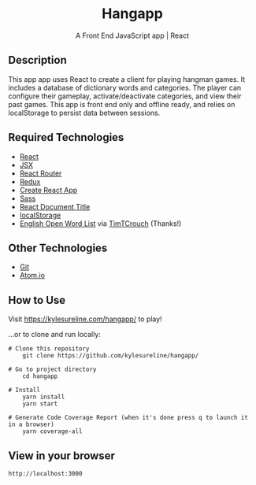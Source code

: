 <h1 align="center">Hangapp</h1>

<p align="center">A Front End JavaScript app | React</p>

## Description

This app app uses React to create a client for playing hangman games. It includes a database of dictionary words and categories. The player can configure their gameplay, activate/deactivate categories, and view their past games. This app is front end only and offline ready, and relies on localStorage to persist data between sessions.

## Required Technologies

- [React](https://reactjs.org)
- [JSX](https://reactjs.org/docs/introducing-jsx.html)
- [React Router](https://www.npmjs.com/package/react-router)
- [Redux](https://www.npmjs.com/package/react-redux)
- [Create React App](http://create-react-app.dev)
- [Sass](https://www.sass-lang.com)
- [React Document Title](https://www.npmjs.com/package/react-document-title)
- [localStorage](https://developer.mozilla.org/en-US/docs/Web/API/Window/localStorage)
- [English Open Word List](http://dreamsteep.com/projects/the-english-open-word-list.html) via [TimTCrouch](https://github.com/TimTCrouch/WordList-JS) (Thanks!)

## Other Technologies

- [Git](https://git-scm.com)
- [Atom.io](https://atom.io)

## How to Use

Visit https://kylesureline.com/hangapp/ to play!

...or to clone and run locally:

```
# Clone this repository
    git clone https://github.com/kylesureline/hangapp/

# Go to project directory
    cd hangapp

# Install
    yarn install
    yarn start

# Generate Code Coverage Report (when it's done press q to launch it in a browser)
    yarn coverage-all
```

## View in your browser

```
http://localhost:3000
```
